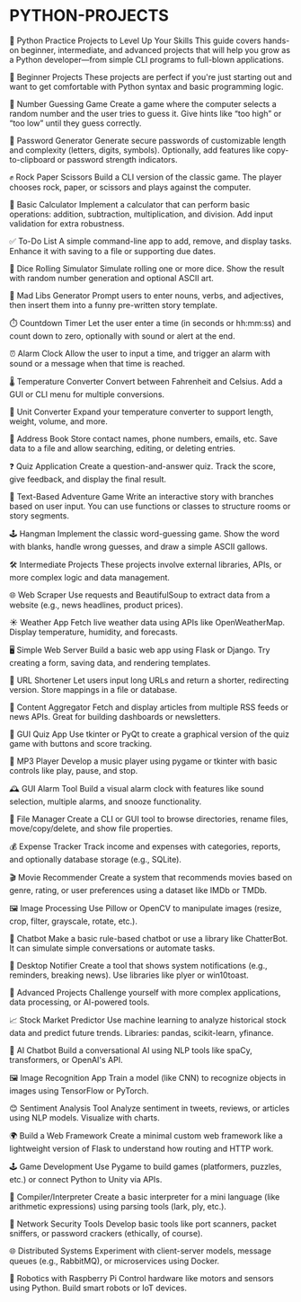 # PYTHON-PROJECTS
🚀 Python Practice Projects to Level Up Your Skills
This guide covers hands-on beginner, intermediate, and advanced projects that will help you grow as a Python developer—from simple CLI programs to full-blown applications.

🐣 Beginner Projects
These projects are perfect if you're just starting out and want to get comfortable with Python syntax and basic programming logic.

🎯 Number Guessing Game
Create a game where the computer selects a random number and the user tries to guess it. Give hints like “too high” or “too low” until they guess correctly.

🔐 Password Generator
Generate secure passwords of customizable length and complexity (letters, digits, symbols). Optionally, add features like copy-to-clipboard or password strength indicators.

✊ Rock Paper Scissors
Build a CLI version of the classic game. The player chooses rock, paper, or scissors and plays against the computer.

🧮 Basic Calculator
Implement a calculator that can perform basic operations: addition, subtraction, multiplication, and division. Add input validation for extra robustness.

✅ To-Do List
A simple command-line app to add, remove, and display tasks. Enhance it with saving to a file or supporting due dates.

🎲 Dice Rolling Simulator
Simulate rolling one or more dice. Show the result with random number generation and optional ASCII art.

📝 Mad Libs Generator
Prompt users to enter nouns, verbs, and adjectives, then insert them into a funny pre-written story template.

⏱️ Countdown Timer
Let the user enter a time (in seconds or hh:mm:ss) and count down to zero, optionally with sound or alert at the end.

⏰ Alarm Clock
Allow the user to input a time, and trigger an alarm with sound or a message when that time is reached.

🌡️ Temperature Converter
Convert between Fahrenheit and Celsius. Add a GUI or CLI menu for multiple conversions.

📏 Unit Converter
Expand your temperature converter to support length, weight, volume, and more.

📇 Address Book
Store contact names, phone numbers, emails, etc. Save data to a file and allow searching, editing, or deleting entries.

❓ Quiz Application
Create a question-and-answer quiz. Track the score, give feedback, and display the final result.

🧭 Text-Based Adventure Game
Write an interactive story with branches based on user input. You can use functions or classes to structure rooms or story segments.

🕹️ Hangman
Implement the classic word-guessing game. Show the word with blanks, handle wrong guesses, and draw a simple ASCII gallows.

🛠️ Intermediate Projects
These projects involve external libraries, APIs, or more complex logic and data management.

🌐 Web Scraper
Use requests and BeautifulSoup to extract data from a website (e.g., news headlines, product prices).

☀️ Weather App
Fetch live weather data using APIs like OpenWeatherMap. Display temperature, humidity, and forecasts.

🖥️ Simple Web Server
Build a basic web app using Flask or Django. Try creating a form, saving data, and rendering templates.

🔗 URL Shortener
Let users input long URLs and return a shorter, redirecting version. Store mappings in a file or database.

📰 Content Aggregator
Fetch and display articles from multiple RSS feeds or news APIs. Great for building dashboards or newsletters.

🧠 GUI Quiz App
Use tkinter or PyQt to create a graphical version of the quiz game with buttons and score tracking.

🎵 MP3 Player
Develop a music player using pygame or tkinter with basic controls like play, pause, and stop.

🕰️ GUI Alarm Tool
Build a visual alarm clock with features like sound selection, multiple alarms, and snooze functionality.

📁 File Manager
Create a CLI or GUI tool to browse directories, rename files, move/copy/delete, and show file properties.

💰 Expense Tracker
Track income and expenses with categories, reports, and optionally database storage (e.g., SQLite).

🎬 Movie Recommender
Create a system that recommends movies based on genre, rating, or user preferences using a dataset like IMDb or TMDb.

🖼️ Image Processing
Use Pillow or OpenCV to manipulate images (resize, crop, filter, grayscale, rotate, etc.).

🤖 Chatbot
Make a basic rule-based chatbot or use a library like ChatterBot. It can simulate simple conversations or automate tasks.

🔔 Desktop Notifier
Create a tool that shows system notifications (e.g., reminders, breaking news). Use libraries like plyer or win10toast.

🚀 Advanced Projects
Challenge yourself with more complex applications, data processing, or AI-powered tools.

📈 Stock Market Predictor
Use machine learning to analyze historical stock data and predict future trends. Libraries: pandas, scikit-learn, yfinance.

🧠 AI Chatbot
Build a conversational AI using NLP tools like spaCy, transformers, or OpenAI's API.

🖼️ Image Recognition App
Train a model (like CNN) to recognize objects in images using TensorFlow or PyTorch.

😊 Sentiment Analysis Tool
Analyze sentiment in tweets, reviews, or articles using NLP models. Visualize with charts.

🌍 Build a Web Framework
Create a minimal custom web framework like a lightweight version of Flask to understand how routing and HTTP work.

🕹️ Game Development
Use Pygame to build games (platformers, puzzles, etc.) or connect Python to Unity via APIs.

🧮 Compiler/Interpreter
Create a basic interpreter for a mini language (like arithmetic expressions) using parsing tools (lark, ply, etc.).

🔐 Network Security Tools
Develop basic tools like port scanners, packet sniffers, or password crackers (ethically, of course).

🌐 Distributed Systems
Experiment with client-server models, message queues (e.g., RabbitMQ), or microservices using Docker.

🤖 Robotics with Raspberry Pi
Control hardware like motors and sensors using Python. Build smart robots or IoT devices.

